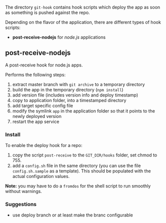 The directory `git-hook` contains hook scripts which deploy the app as soon as something is pushed against the repo.

Depending on the flavor of the application, there are different types of 
hook scripts:

* **post-receive-nodejs** for *node.js* applications

## post-receive-nodejs

A post-receive hook for node.js apps.

Performs the following steps:

1. extract master branch with `git archive` to a temporary directory
2. build the app in the temporary directory (`npm install`)
3. add version file (includes version info and deploy timestamp)
4. copy to application folder, into a timestamped directory
5. add target specific config file
6. modify the symlink `app` in the application folder so that it points to the newly deployed version
7. restart the app service

### Install

To enable the deploy hook for a repo:

1. copy the script `post-receive` to the `GIT_DIR/hooks` folder, set chmod to 755.
2. add a `config.sh` file in the same directory (you can use the file `config.sh.sample` as a template). This should be populated with the actual configuration values.

**Note:** you may have to do a `fromdos` for the shell script to run smoothly without warnings.

### Suggestions

* use deploy branch or at least make the branc configurable
